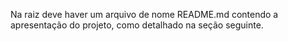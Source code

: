 Na raiz deve haver um arquivo de nome README.md contendo a apresentação do projeto, como detalhado na seção seguinte.

